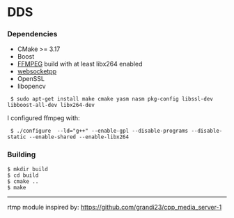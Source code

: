 # DDS

### Dependencies
* CMake >= 3.17
* Boost
* [FFMPEG](https://git.ffmpeg.org/ffmpeg.git) build with at least libx264 enabled
* [websocketpp](https://github.com/zaphoyd/websocketpp)
* OpenSSL
* libopencv

``` $ sudo apt-get install make cmake yasm nasm pkg-config libssl-dev libboost-all-dev libx264-dev```

I configured ffmpeg with:

``` $ ./configure  --ld="g++" --enable-gpl --disable-programs --disable-static --enable-shared --enable-libx264```

### Building
```
$ mkdir build
$ cd build
$ cmake ..
$ make
```
---
rtmp module inspired by: https://github.com/grandi23/cpp_media_server-1
